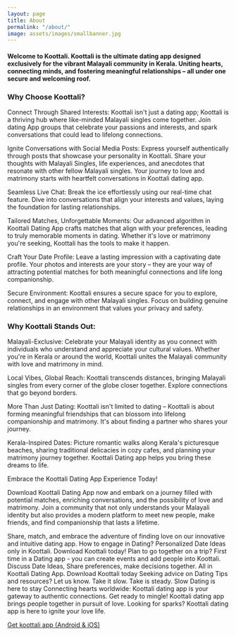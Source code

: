 ```yaml
---
layout: page
title: About
permalink: "/about/"
image: assets/images/smallbanner.jpg
---
```


#### Welcome to Koottali. Koottali is the ultimate dating app designed exclusively for the vibrant Malayali community in Kerala. Uniting hearts, connecting minds, and fostering meaningful relationships – all under one secure and welcoming roof.

### Why Choose Koottali?

Connect Through Shared Interests: Koottali isn't just a dating app; Koottali is a thriving hub where like-minded Malayali singles come together. Join dating App groups that celebrate your passions and interests, and spark conversations that could lead to lifelong connections.

Ignite Conversations with Social Media Posts: Express yourself authentically through posts that showcase your personality in Koottali. Share your thoughts with Malayali Singles, life experiences, and anecdotes that resonate with other fellow Malayali singles. Your journey to love and matrimony starts with heartfelt conversations in Koottali dating app.

Seamless Live Chat: Break the ice effortlessly using our real-time chat feature. Dive into conversations that align your interests and values, laying the foundation for lasting relationships.

Tailored Matches, Unforgettable Moments: Our advanced algorithm in Koottali Dating App crafts matches that align with your preferences, leading to truly memorable moments in dating. Whether it's love or matrimony you're seeking, Koottali has the tools to make it happen.

Craft Your Date Profile: Leave a lasting impression with a captivating date profile. Your photos and interests are your story – they are your way of attracting potential matches for both meaningful connections and life long companionship.

Secure Environment: Koottali ensures a secure space for you to explore, connect, and engage with other Malayali singles. Focus on building genuine relationships in an environment that values your privacy and safety.

### Why Koottali Stands Out:

Malayali-Exclusive: Celebrate your Malayali identity as you connect with individuals who understand and appreciate your cultural values. Whether you're in Kerala or around the world, Koottali unites the Malayali community with love and matrimony in mind.

Local Vibes, Global Reach: Koottali transcends distances, bringing Malayali singles from every corner of the globe closer together. Explore connections that go beyond borders.

More Than Just Dating: Koottali isn't limited to dating – Koottali is about forming meaningful friendships that can blossom into lifelong companionship and matrimony. It's about finding a partner who shares your journey.

Kerala-Inspired Dates: Picture romantic walks along Kerala's picturesque beaches, sharing traditional delicacies in cozy cafes, and planning your matrimony journey together. Koottali Dating app helps you bring these dreams to life.

Embrace the Koottali Dating App Experience Today!

Download Koottali Dating App now and embark on a journey filled with potential matches, enriching conversations, and the possibility of love and matrimony. Join a community that not only understands your Malayali identity but also provides a modern platform to meet new people, make friends, and find companionship that lasts a lifetime.

Share, match, and embrace the adventure of finding love on our innovative and intuitive dating app.
How to engage in Dating? Personalized Date Ideas only in Koottali. Download Koottali today!
Plan to go together on a trip? First time in a Dating app - you can create events and add people into Koottali.
Discuss Date Ideas, Share preferences, make decisions together. All in Koottali Dating App. Download Koottali today
Seeking advice on Dating Tips and resources? Let us know.
Take it slow. Take is steady. Slow Dating is here to stay
Connecting hearts worldwide: Koottali dating app is your gateway to authentic connections.
Get ready to mingle! Koottali dating app brings people together in pursuit of love.
Looking for sparks? Koottali dating app is here to ignite your love life.

[Get koottali app (Android & iOS)](https://emwavetech.com/get-koottali/)
